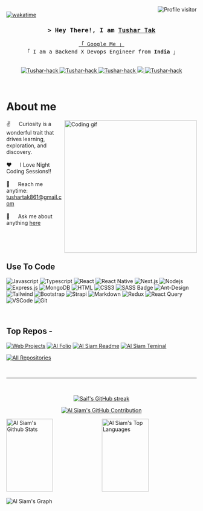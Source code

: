 <!--
<h2 align="center">
  Welcome to Al Siam World!
  <img src="https://media.giphy.com/media/hvRJCLFzcasrR4ia7z/giphy.gif" width="28">
</h2>
-->

<!--
<p align="center">
  <a href="https://github.com/Tushar-hack"><img src="https://readme-typing-svg.herokuapp.com/?lines=Self%20Taught%20Programmer;Front%20End%20Developer;1.5%2B%20years%20of%20coding%20experience;Always%20learning%20new%20things&center=true&width=380&height=45"></a>
</p>

 -->

<a href="https://komarev.com/ghpvc/?username=Tushar-hack">
  <img align="right" src="https://komarev.com/ghpvc/?username=Tushar-hack&label=Visitors&color=0e75b6&style=flat" alt="Profile visitor" />
</a>


[![wakatime](https://wakatime.com/badge/user/eebb3dd8-d9b2-40de-9b88-6fd6cac99dbc.svg)](https://wakatime.com/@eebb3dd8-d9b2-40de-9b88-6fd6cac99dbc)

<!-- Intro  -->
<h3 align="center">
        <samp>&gt; Hey There!, I am
                <b><a target="_blank" href="">Tushar Tak</a></b>
        </samp>
</h3>


<p align="center"> 
  <samp>
    <a href="https://www.google.com/search?q=Tushar+Tak">「 Google Me 」</a>
    <br>
    「 I am a Backend X Devops Engineer from <b>India</b> 」
    <br>
    <br>
  </samp>
</p>

<p align="center">
 <a href="https://Tushar-hack.com" target="blank">
  <img src="https://img.shields.io/badge/Website-DC143C?style=for-the-badge&logo=medium&logoColor=white" alt="Tushar-hack" />
 </a>
 <a href="https://linkedin.com/in/tushar-tak" target="_blank">
  <img src="https://img.shields.io/badge/LinkedIn-0077B5?style=for-the-badge&logo=linkedin&logoColor=white" alt="Tushar-hack"/>
 </a>
 <a href="https://dev.to/tushartak" target="_blank">
  <img src="https://img.shields.io/badge/dev.to-0A0A0A?style=for-the-badge&logo=dev.to&logoColor=white" alt="Tushar-hack" />
 </a>
 <a href="https://twitter.com/TusharTak16" target="_blank">
  <img src="https://img.shields.io/badge/Twitter-1DA1F2?style=for-the-badge&logo=twitter&logoColor=white" />
 </a>
 <a href="https://instagram.com/ig_tushariix" target="_blank">
  <img src="https://img.shields.io/badge/Instagram-fe4164?style=for-the-badge&logo=instagram&logoColor=white" alt="Tushar-hack" />
 </a> 
<!--  <a href="https://facebook.com/Tushar-hack.world" target="_blank">
  <img src="https://img.shields.io/badge/Facebook-20BEFF?&style=for-the-badge&logo=facebook&logoColor=white" alt="Tushar-hack"  />
  </a>  -->
</p>
<br />

<!-- About Section -->
 # About me
 
<p>
 <img align="right" width="350" src="/assets/programmer.gif" alt="Coding gif" />
  
 ✌️ &emsp; Curiosity is a wonderful trait that drives learning, exploration, and discovery.<br/><br/>
 ❤️ &emsp; I Love Night Coding Sessions!!<br/><br/>
 📧 &emsp; Reach me anytime: tushartak861@gmail.com<br/><br/>
 💬 &emsp; Ask me about anything [here](https://github.com/Tushar-hack/Tushar-hack/issues)

</p>

<br/>
<br/>
<br/>

## Use To Code

![Javascript](https://img.shields.io/badge/Javascript-F0DB4F?style=for-the-badge&labelColor=black&logo=javascript&logoColor=F0DB4F)
![Typescript](https://img.shields.io/badge/Typescript-007acc?style=for-the-badge&labelColor=black&logo=typescript&logoColor=007acc)
![React](https://img.shields.io/badge/-React-61DBFB?style=for-the-badge&labelColor=black&logo=react&logoColor=61DBFB)
![React Native](https://img.shields.io/badge/React_Native-20232A?style=for-the-badge&logo=react&logoColor=61DAFB)
![Next.js](https://img.shields.io/badge/next.js-000000?style=for-the-badge&logo=nextdotjs&logoColor=white)
![Nodejs](https://img.shields.io/badge/Nodejs-3C873A?style=for-the-badge&labelColor=black&logo=node.js&logoColor=3C873A)
![Express.js](https://img.shields.io/badge/Express.js-000000?style=for-the-badge&logo=express&logoColor=white)
![MongoDB](https://img.shields.io/badge/MongoDB-4EA94B?style=for-the-badge&logo=mongodb&logoColor=white)
![HTML](https://img.shields.io/badge/HTML5-E34F26?style=for-the-badge&logo=html5&logoColor=white)
![CSS3](https://img.shields.io/badge/CSS3-1572B6?style=for-the-badge&logo=css3&logoColor=white)
![SASS Badge](https://img.shields.io/badge/Sass-CC6699?style=for-the-badge&logo=sass&logoColor=white)
![Ant-Design](https://img.shields.io/badge/AntDesign-0170FE?style=for-the-badge&logo=antdesign&logoColor=white)
![Tailwind](https://img.shields.io/badge/Tailwind_CSS-092749?style=for-the-badge&logo=tailwindcss&logoColor=06B6D4&labelColor=000000)
![Bootstrap](https://img.shields.io/badge/Bootstrap-563D7C?style=for-the-badge&logo=bootstrap&logoColor=white)
![Strapi](https://img.shields.io/badge/strapi-2E7EEA?style=for-the-badge&logo=strapi&logoColor=white)
![Markdown](https://img.shields.io/badge/Markdown-000000?style=for-the-badge&logo=markdown&logoColor=white)
![Redux](https://img.shields.io/badge/Redux-593D88?style=for-the-badge&logo=redux&logoColor=white)
![React Query](https://img.shields.io/badge/-React_Query-FF4154?style=for-the-badge&logo=react%20query&logoColor=white)
![VSCode](https://img.shields.io/badge/Visual_Studio-0078d7?style=for-the-badge&logo=visual%20studio&logoColor=white)
![Git](https://img.shields.io/badge/Git-F05032?style=for-the-badge&logo=git&logoColor=white)

<br/>

## Top Repos -
[![Web Projects](https://github-readme-stats.vercel.app/api/pin/?username=Tushar-hack&repo=twitter_dev&border_color=7F3FBF&bg_color=0D1117&title_color=C9D1D9&text_color=8B949E&icon_color=7F3FBF)](https://github.com/Tushar-hack/twitter_dev)
[![Al Folio](https://github-readme-stats.vercel.app/api/pin/?username=Tushar-hack&repo=movies-api&border_color=7F3FBF&bg_color=0D1117&title_color=C9D1D9&text_color=8B949E&icon_color=7F3FBF)](https://github.com/Tushar-hack/al-folio)
[![Al Siam Readme](https://github-readme-stats.vercel.app/api/pin/?username=Tushar-hack&repo=Tushar-hack&border_color=7F3FBF&bg_color=0D1117&title_color=C9D1D9&text_color=8B949E&icon_color=7F3FBF)](https://github.com/Tushar-hack/Tushar-hack)
[![Al Siam Teminal](https://github-readme-stats.vercel.app/api/pin/?username=Tushar-hack&repo=Tushar-hack.github.io&border_color=7F3FBF&bg_color=0D1117&title_color=C9D1D9&text_color=8B949E&icon_color=7F3FBF)](https://github.com/Tushar-hack/Tushar-hack.github.io)

<p align="left">
  <a href="https://github.com/Tushar-hack?tab=repositories" target="_blank"><img alt="All Repositories" title="All Repositories" src="https://img.shields.io/badge/-All%20Repos-2962FF?style=for-the-badge&logo=koding&logoColor=white"/></a>
</p>

<br/>
<hr/>
<br/>

<p align="center">
  <a href="https://github.com/Tushar-hack">
    <img src="https://github-readme-streak-stats.herokuapp.com/?user=Tushar-hack&theme=radical&border=7F3FBF&background=0D1117" alt="Saif's GitHub streak"/>
  </a>
</p>

<p align="center">
  <a href="https://github.com/Tushar-hack">
    <img src="https://github-profile-summary-cards.vercel.app/api/cards/profile-details?username=Tushar-hack&theme=radical" alt="Al Siam's GitHub Contribution"/>
  </a>
</p>

<a> 
    <a href="https://github.com/Tushar-hack"><img alt="Al Siam's Github Stats" src="https://denvercoder1-github-readme-stats.vercel.app/api?username=Tushar-hack&show_icons=true&count_private=true&theme=react&border_color=7F3FBF&bg_color=0D1117&title_color=F85D7F&icon_color=F8D866" height="192px" width="49.5%"/></a>
  <a href="https://github.com/Tushar-hack"><img alt="Al Siam's Top Languages" src="https://denvercoder1-github-readme-stats.vercel.app/api/top-langs/?username=Tushar-hack&langs_count=8&layout=compact&theme=react&border_color=7F3FBF&bg_color=0D1117&title_color=F85D7F&icon_color=F8D866" height="192px" width="49.5%"/></a>
  <br/>
</a>


![Al Siam's Graph](https://github-readme-activity-graph.vercel.app/graph?username=Tushar-hack&custom_title=Al%20Siam's%20GitHub%20Activity%20Graph&bg_color=0D1117&color=7F3FBF&line=7F3FBF&point=7F3FBF&area_color=FFFFFF&title_color=FFFFFF&area=true)
